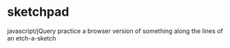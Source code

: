 # sketchpad
javascript/jQuery practice
a browser version of something along the lines of an etch-a-sketch
